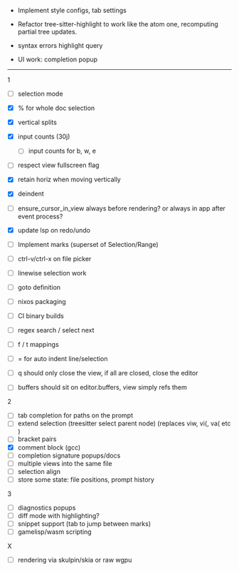 - Implement style configs, tab settings
- Refactor tree-sitter-highlight to work like the atom one, recomputing partial tree updates.
- syntax errors highlight query

- UI work: completion popup


------

1
- [ ] selection mode
- [x] % for whole doc selection
- [x] vertical splits
- [x] input counts (30j)
  - [ ] input counts for b, w, e
- [ ] respect view fullscreen flag
- [x] retain horiz when moving vertically
- [x] deindent
- [ ] ensure_cursor_in_view always before rendering? or always in app after event process?
- [x] update lsp on redo/undo
- [ ] Implement marks (superset of Selection/Range)
- [ ] ctrl-v/ctrl-x on file picker
- [ ] linewise selection work
- [ ] goto definition
- [ ] nixos packaging
- [ ] CI binary builds

- [ ] regex search / select next
- [ ] f / t mappings
- [ ] = for auto indent line/selection
- [ ] q should only close the view, if all are closed, close the editor
- [ ] buffers should sit on editor.buffers, view simply refs them


2
- [ ] tab completion for paths on the prompt
- [ ] extend selection (treesitter select parent node) (replaces viw, vi(, va( etc )
- [ ] bracket pairs
- [x] comment block (gcc)
- [ ] completion signature popups/docs
- [ ] multiple views into the same file
- [ ] selection align
- [ ] store some state: file positions, prompt history

3
- [ ] diagnostics popups
- [ ] diff mode with highlighting?
- [ ] snippet support (tab to jump between marks)
- [ ] gamelisp/wasm scripting

X
- [ ] rendering via skulpin/skia or raw wgpu
